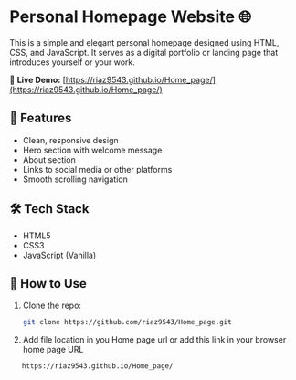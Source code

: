 # Personal Homepage Website 🌐

This is a simple and elegant personal homepage designed using HTML, CSS, and JavaScript. It serves as a digital portfolio or landing page that introduces yourself or your work.

🔗 **Live Demo:** [https://riaz9543.github.io/Home_page/](https://riaz9543.github.io/Home_page/)

## 🚀 Features

- Clean, responsive design
- Hero section with welcome message
- About section
- Links to social media or other platforms
- Smooth scrolling navigation

## 🛠️ Tech Stack

- HTML5
- CSS3
- JavaScript (Vanilla)

## 📂 How to Use

1. Clone the repo:
   ```bash
   git clone https://github.com/riaz9543/Home_page.git
2. Add file location in you Home page url or add this link in your browser home page URL
```bash
   https://riaz9543.github.io/Home_page/
